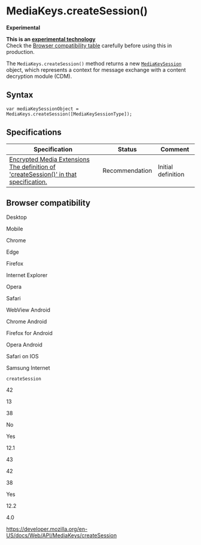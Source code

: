 MediaKeys.createSession()
=========================

**Experimental**

**This is an [experimental technology](https://developer.mozilla.org/en-US/docs/MDN/Guidelines/Conventions_definitions#experimental)**  
Check the [Browser compatibility table](#browser_compatibility) carefully before using this in production.

The `MediaKeys.createSession()` method returns a new [`MediaKeySession`](../mediakeysession) object, which represents a context for message exchange with a content decryption module (CDM).

Syntax
------

    var mediaKeySessionObject = MediaKeys.createSession([MediaKeySessionType]);

Specifications
--------------

<table><thead><tr class="header"><th>Specification</th><th>Status</th><th>Comment</th></tr></thead><tbody><tr class="odd"><td><a href="https://w3c.github.io/encrypted-media/#dom-mediakeys-createsession">Encrypted Media Extensions<br />
<span class="small">The definition of 'createSession()' in that specification.</span></a></td><td><span class="spec-rec">Recommendation</span></td><td>Initial definition</td></tr></tbody></table>

Browser compatibility
---------------------

Desktop

Mobile

Chrome

Edge

Firefox

Internet Explorer

Opera

Safari

WebView Android

Chrome Android

Firefox for Android

Opera Android

Safari on IOS

Samsung Internet

`createSession`

42

13

38

No

Yes

12.1

43

42

38

Yes

12.2

4.0

<a href="https://developer.mozilla.org/en-US/docs/Web/API/MediaKeys/createSession" class="_attribution-link">https://developer.mozilla.org/en-US/docs/Web/API/MediaKeys/createSession</a>
